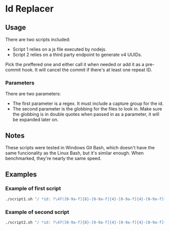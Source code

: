 # Id Replacer

## Usage

There are two scripts included:
* Script 1 relies on a js file executed by nodejs.
* Script 2 relies on a third party endpoint to generate v4 UUIDs.

Pick the preffered one and either call it when needed or add it as a pre-commit hook. It will cancel the commit if there's at least one repeat ID.

### Parameters

There are two parameters:
* The first parameter is a regex. It must include a capture group for the id.
* The second parameter is the globbing for the files to look in. Make sure the globbing is in double quotes when passed in as a parameter, it will be expanded later on.

## Notes

These scripts were tested in Windows Git Bash, which doesn't have the same funcionality as the Linux Bash, but it's similar enough.
When benchmarked, they're nearly the same speed.

## Examples

### Example of first script

```sh
./script1.sh "/ *id: ?\47([0-9a-f]{8}-[0-9a-f]{4}-[0-9a-f]{4}-[0-9a-f]{4}-[0-9a-f]{12})\47.*$/" "workflows/*/src/**/*.ts"
```

### Example of second script

```sh
./script2.sh "/ *id: ?\47([0-9a-f]{8}-[0-9a-f]{4}-[0-9a-f]{4}-[0-9a-f]{4}-[0-9a-f]{12})\47.*$/" "workflows/*/src/**/*.ts"
```